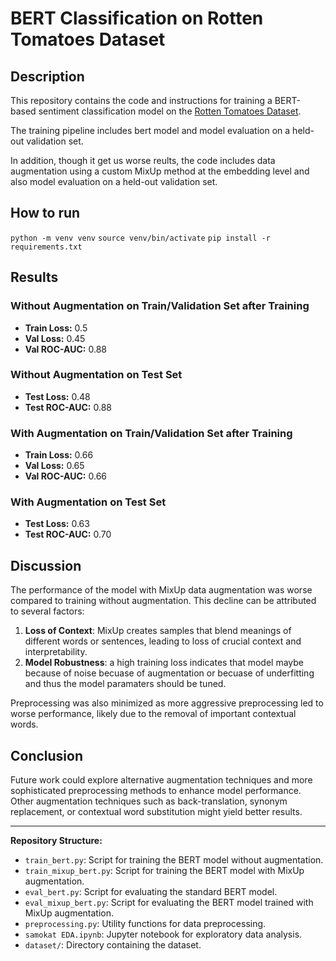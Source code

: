 # BERT Classification on Rotten Tomatoes Dataset

## Description

This repository contains the code and instructions for training a BERT-based sentiment classification model on the [Rotten Tomatoes Dataset](https://huggingface.co/datasets/rotten_tomatoes).

The training pipeline includes bert model and model evaluation on a held-out validation set. 
 
In addition, though it get us worse reults, the code includes data augmentation using a custom MixUp method at the embedding level and also model evaluation on a held-out validation set.

## How to run

`python -m venv venv`
`source venv/bin/activate`
`pip install -r requirements.txt`

## Results

### Without Augmentation on Train/Validation Set after Training
- **Train Loss:** 0.5
- **Val Loss:** 0.45
- **Val ROC-AUC:** 0.88

### Without Augmentation on Test Set
- **Test Loss:** 0.48
- **Test ROC-AUC:** 0.88

### With Augmentation on Train/Validation Set after Training
- **Train Loss:** 0.66
- **Val Loss:** 0.65
- **Val ROC-AUC:** 0.66

### With Augmentation on Test Set
- **Test Loss:** 0.63
- **Test ROC-AUC:** 0.70


## Discussion

The performance of the model with MixUp data augmentation was worse compared to training without augmentation. This decline can be attributed to several factors:

1. **Loss of Context**: MixUp creates samples that blend meanings of different words or sentences, leading to loss of crucial context and interpretability.
2. **Model Robustness**: a high training loss indicates that model maybe because of noise becuase of augmentation or becuase of underfitting and thus the model paramaters should be tuned.

Preprocessing was also minimized as more aggressive preprocessing led to worse performance, likely due to the removal of important contextual words.

## Conclusion
Future work could explore alternative augmentation techniques and more sophisticated preprocessing methods to enhance model performance. Other augmentation techniques such as back-translation, synonym replacement, or contextual word substitution might yield better results.

---

**Repository Structure:**

- `train_bert.py`: Script for training the BERT model without augmentation.
- `train_mixup_bert.py`: Script for training the BERT model with MixUp augmentation.
- `eval_bert.py`: Script for evaluating the standard BERT model.
- `eval_mixup_bert.py`: Script for evaluating the BERT model trained with MixUp augmentation.
- `preprocessing.py`: Utility functions for data preprocessing.
- `samokat EDA.ipynb`: Jupyter notebook for exploratory data analysis.
- `dataset/`: Directory containing the dataset.

